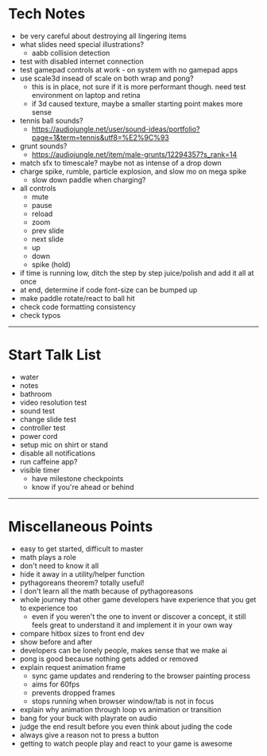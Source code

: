 # Tech Notes
- be very careful about destroying all lingering items
- what slides need special illustrations?
	- aabb collision detection
- test with disabled internet connection
- test gamepad controls at work - on system with no gamepad apps
- use scale3d insead of scale on both wrap and pong?
	- this is in place, not sure if it is more performant though. need test environment on laptop and retina
	- if 3d caused texture, maybe a smaller starting point makes more sense
- tennis ball sounds?
	- https://audiojungle.net/user/sound-ideas/portfolio?page=1&term=tennis&utf8=%E2%9C%93
- grunt sounds?
	- https://audiojungle.net/item/male-grunts/12294357?s_rank=14
- match sfx to timescale? maybe not as intense of a drop down
- charge spike, rumble, particle explosion, and slow mo on mega spike
	- slow down paddle when charging?
- all controls
	- mute
	- pause
	- reload
	- zoom
	- prev slide
	- next slide
	- up
	- down
	- spike (hold)
- if time is running low, ditch the step by step juice/polish and add it all at once
- at end, determine if code font-size can be bumped up
- make paddle rotate/react to ball hit
- check code formatting consistency
- check typos

---

# Start Talk List
- water
- notes
- bathroom
- video resolution test
- sound test
- change slide test
- controller test
- power cord
- setup mic on shirt or stand
- disable all notifications
- run caffeine app?
- visible timer
	- have milestone checkpoints
	- know if you're ahead or behind

---

# Miscellaneous Points
- easy to get started, difficult to master
- math plays a role
- don't need to know it all
- hide it away in a utility/helper function
- pythagoreans theorem? totally useful!
- I don't learn all the math because of pythagoreasons
- whole journey that other game developers have experience that you get to experience too
	- even if you weren't the one to invent or discover a concept, it still feels great to understand it and implement it in your own way
- compare hitbox sizes to front end dev
- show before and after
- developers can be lonely people, makes sense that we make ai
- pong is good because nothing gets added or removed
- explain request animation frame
	- sync game updates and rendering to the browser painting process
	- aims for 60fps
	- prevents dropped frames
	- stops running when browser window/tab is not in focus
- explain why animation through loop vs animation or transition
- bang for your buck with playrate on audio
- judge the end result before you even think about juding the code
- always give a reason not to press a button
- getting to watch people play and react to your game is awesome